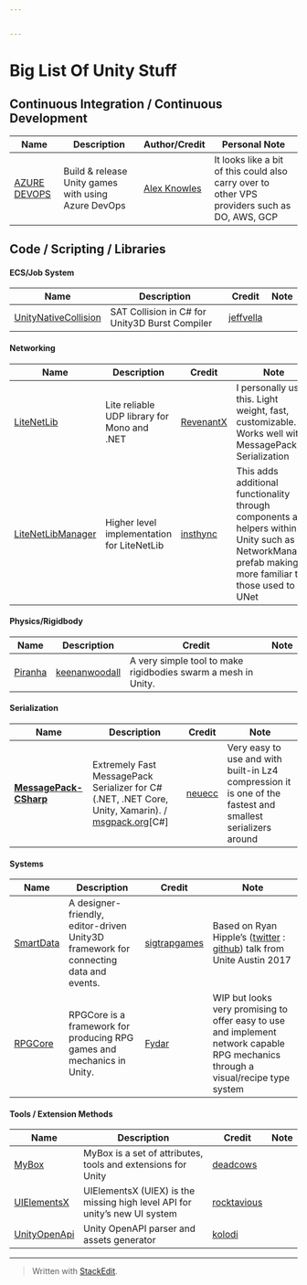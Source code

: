 ```yaml
---


---
```


<h1 id="big-list-of-unity-stuff">Big List Of Unity Stuff</h1>
<h2 id="continuous-integration--continuous-development">Continuous Integration / Continuous Development</h2>

<table>
<thead>
<tr>
<th>Name</th>
<th>Description</th>
<th>Author/Credit</th>
<th>Personal Note</th>
</tr>
</thead>
<tbody>
<tr>
<td><a href="https://alexknowles.info/unity/build-release-unity-games-with-azure-devops/">AZURE DEVOPS</a></td>
<td>Build &amp; release Unity games with using Azure DevOps</td>
<td><a href="https://alexknowles.info/#section-about">Alex Knowles</a></td>
<td>It looks like a bit of this could also carry over to other VPS providers such as DO, AWS, GCP</td>
</tr>
</tbody>
</table><h2 id="code--scripting--libraries">Code / Scripting / Libraries</h2>
<h4 id="ecsjob-system">ECS/Job System</h4>

<table>
<thead>
<tr>
<th>Name</th>
<th>Description</th>
<th>Credit</th>
<th>Note</th>
</tr>
</thead>
<tbody>
<tr>
<td><a href="https://github.com/jeffvella/UnityNativeCollision">UnityNativeCollision</a></td>
<td>SAT Collision in C# for Unity3D Burst Compiler</td>
<td><a href="https://github.com/jeffvella">jeffvella</a></td>
<td></td>
</tr>
</tbody>
</table><h4 id="networking">Networking</h4>

<table>
<thead>
<tr>
<th>Name</th>
<th>Description</th>
<th>Credit</th>
<th>Note</th>
</tr>
</thead>
<tbody>
<tr>
<td><a href="https://github.com/RevenantX/LiteNetLib">LiteNetLib</a></td>
<td>Lite reliable UDP library for Mono and .NET</td>
<td><a href="https://github.com/RevenantX">RevenantX</a></td>
<td>I personally use this. Light weight, fast, customizable. Works well with MessagePack Serialization</td>
</tr>
<tr>
<td><a href="https://github.com/insthync/LiteNetLibManager">LiteNetLibManager</a></td>
<td>Higher level implementation for LiteNetLib</td>
<td><a href="https://github.com/insthync">insthync</a></td>
<td>This adds additional functionality through components and helpers within Unity such as a NetworkManager prefab making it more familiar to those used to UNet</td>
</tr>
</tbody>
</table><h4 id="physicsrigidbody">Physics/Rigidbody</h4>

<table>
<thead>
<tr>
<th>Name</th>
<th>Description</th>
<th>Credit</th>
<th>Note</th>
</tr>
</thead>
<tbody>
<tr>
<td><a href="https://github.com/keenanwoodall/Piranha">Piranha</a></td>
<td><a href="https://github.com/keenanwoodall">keenanwoodall</a></td>
<td>A very simple tool to make rigidbodies swarm a mesh in Unity.</td>
<td></td>
</tr>
</tbody>
</table><h4 id="serialization">Serialization</h4>

<table>
<thead>
<tr>
<th>Name</th>
<th>Description</th>
<th>Credit</th>
<th>Note</th>
</tr>
</thead>
<tbody>
<tr>
<td><strong><a href="https://github.com/neuecc/MessagePack-CSharp">MessagePack-CSharp</a></strong></td>
<td>Extremely Fast MessagePack Serializer for C#(.NET, .NET Core, Unity, Xamarin). / <a href="http://msgpack.org">msgpack.org</a>[C#]</td>
<td><a href="https://github.com/neuecc">neuecc</a></td>
<td>Very easy to use and with built-in Lz4 compression it is one of the fastest and smallest serializers around</td>
</tr>
</tbody>
</table><h4 id="systems">Systems</h4>

<table>
<thead>
<tr>
<th>Name</th>
<th>Description</th>
<th>Credit</th>
<th>Note</th>
</tr>
</thead>
<tbody>
<tr>
<td><a href="https://github.com/sigtrapgames/SmartData">SmartData</a></td>
<td>A designer-friendly, editor-driven Unity3D framework for connecting data and events.</td>
<td><a href="https://github.com/sigtrapgames">sigtrapgames</a></td>
<td>Based on Ryan Hipple’s (<a href="https://twitter.com/roboryantron">twitter</a> :  <a href="https://github.com/roboryantron">github</a>) talk from Unite Austin 2017</td>
</tr>
<tr>
<td><a href="https://github.com/Fydar/RPGCore">RPGCore</a></td>
<td>RPGCore is a framework for producing RPG games and mechanics in Unity.</td>
<td><a href="https://github.com/Fydar">Fydar</a></td>
<td>WIP but looks very promising to offer easy to use and implement network capable RPG mechanics through a visual/recipe type system</td>
</tr>
</tbody>
</table><h4 id="tools--extension-methods">Tools / Extension Methods</h4>

<table>
<thead>
<tr>
<th>Name</th>
<th>Description</th>
<th>Credit</th>
<th>Note</th>
</tr>
</thead>
<tbody>
<tr>
<td><a href="https://github.com/Deadcows/MyBox">MyBox</a></td>
<td>MyBox is a set of attributes, tools and extensions for Unity</td>
<td><a href="http://deadcow.ru/">deadcows</a></td>
<td></td>
</tr>
<tr>
<td><a href="https://github.com/rocktavious/UIEX">UIElementsX</a></td>
<td>UIElementsX (UIEX) is the missing high level API for unity’s new UI system</td>
<td><a href="https://github.com/rocktavious">rocktavious</a></td>
<td></td>
</tr>
<tr>
<td><a href="https://github.com/kolodi/UnityOpenApi">UnityOpenApi</a></td>
<td>Unity OpenAPI parser and assets generator</td>
<td><a href="https://github.com/kolodi">kolodi</a></td>
<td></td>
</tr>
</tbody>
</table><hr>
<blockquote>
<p>Written with <a href="https://stackedit.io/">StackEdit</a>.</p>
</blockquote>

